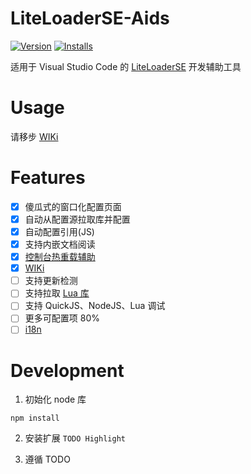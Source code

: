 <!--
 * @Author: DevMoxi moxiout@gmail.com
 * @Date: 2022-08-24 10:09:31
 * @LastEditTime: 2022-09-06 13:37:16
-->

# LiteLoaderSE-Aids

[![Version](https://vsmarketplacebadge.apphb.com/version-short/moxicat.LLScriptHelper.svg)](https://marketplace.visualstudio.com/items?itemName=moxicat.LLScriptHelper)
[![Installs](https://vsmarketplacebadge.apphb.com/installs/moxicat.LLScriptHelper.svg)](https://marketplace.visualstudio.com/items?itemName=moxicat.LLScriptHelper)

适用于 Visual Studio Code 的 [LiteLoaderSE](https://github.com/LiteLDev/LiteLoaderBDS) 开发辅助工具

# Usage

请移步 [WIKi](https://github.com/LiteLScript-Dev/LiteLoaderSE-Aids/wiki)

# Features

- [x] 傻瓜式的窗口化配置页面
- [x] 自动从配置源拉取库并配置
- [x] 自动配置引用(JS)
- [x] 支持内嵌文档阅读
- [x] [控制台热重载辅助](https://github.com/LiteLScript-Dev/LiteLoaderSE-Aids/wiki#%E6%8E%A7%E5%88%B6%E5%8F%B0%E8%BE%85%E5%8A%A9)
- [x] [WIKi](https://github.com/LiteLScript-Dev/LiteLoaderSE-Aids/wiki)
- [ ] 支持更新检测
- [ ] 支持拉取 [Lua 库](src\handler\LibraryHandler.ts)
- [ ] 支持 QuickJS、NodeJS、Lua 调试
- [ ] 更多可配置项 80%
- [ ] [i18n](https://github.com/microsoft/vscode-extension-samples/tree/main/i18n-sample)

# Development

1. 初始化 node 库

```shell
npm install
```

2. 安装扩展 `TODO Highlight`

3. 遵循 TODO

